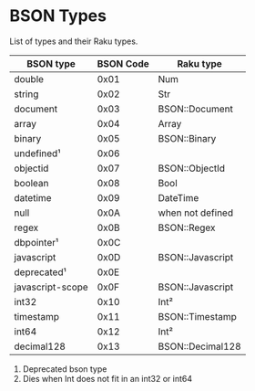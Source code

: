 # BSON Types

List of types and their Raku types.

| BSON type | BSON Code | Raku type |
|-----------|------|-----------|
 double             | 0x01 | Num
 string             | 0x02 | Str
 document           | 0x03 | BSON::Document
 array              | 0x04 | Array
 binary             | 0x05 | BSON::Binary
 undefined¹         | 0x06 |
 objectid           | 0x07 | BSON::ObjectId
 boolean            | 0x08 | Bool
 datetime           | 0x09 | DateTime
 null               | 0x0A | when not defined
 regex              | 0x0B | BSON::Regex
 dbpointer¹         | 0x0C |
 javascript         | 0x0D | BSON::Javascript
 deprecated¹        | 0x0E |
 javascript-scope   | 0x0F | BSON::Javascript
 int32              | 0x10 | Int²
 timestamp          | 0x11 | BSON::Timestamp
 int64              | 0x12 | Int²
 decimal128         | 0x13 | BSON::Decimal128

1) Deprecated bson type
2) Dies when Int does not fit in an int32 or int64

